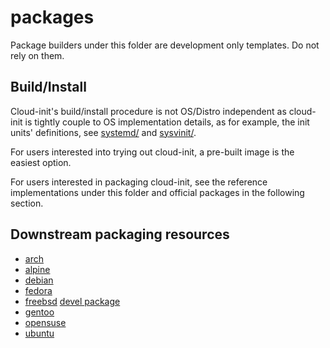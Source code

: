 # packages

Package builders under this folder are development only templates. Do not rely on them.

## Build/Install

Cloud-init's build/install procedure is not OS/Distro independent as cloud-init
is tightly couple to OS implementation details, as for example,
the init units' definitions, see [systemd/](systemd/) and [sysvinit/](sysvinit/).

For users interested into trying out cloud-init, a pre-built image is the easiest option.

For users interested in packaging cloud-init, see the reference implementations under this folder
and official packages in the following section.

## Downstream packaging resources

* [arch](https://archlinux.org/packages/community/any/cloud-init/)
* [alpine](https://pkgs.alpinelinux.org/packages?name=cloud-init)
* [debian](https://packages.debian.org/sid/cloud-init)
* [fedora](https://src.fedoraproject.org/rpms/cloud-init)
* [freebsd](https://www.freshports.org/net/cloud-init/) [devel package](https://www.freshports.org/net/cloud-init-devel)
* [gentoo](https://packages.gentoo.org/packages/app-emulation/cloud-init)
* [opensuse](https://build.opensuse.org/package/show/Cloud:Tools/cloud-init)
* [ubuntu](https://launchpad.net/cloud-init)
